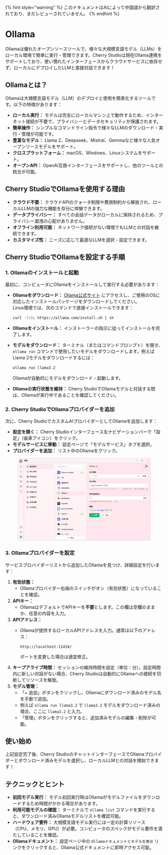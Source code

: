 
{% hint style="warning" %}
このドキュメントはAIによって中国語から翻訳されており、まだレビューされていません。
{% endhint %}

# Ollama

Ollamaは優れたオープンソースツールで、様々な大規模言語モデル（LLMs）をローカル環境で簡単に実行・管理できます。Cherry Studioは現在Ollama連携をサポートしており、使い慣れたインターフェースからクラウドサービスに依存せず、ローカルにデプロイしたLLMと直接対話できます！

## Ollamaとは？

Ollamaは大規模言語モデル（LLM）のデプロイと使用を簡素化するツールです。以下の特徴があります：

* **ローカル実行：** モデルは完全にローカルマシン上で動作するため、インターネット接続が不要で、プライバシーとデータセキュリティが保護されます。
* **簡単操作：** シンプルなコマンドライン指令で様々なLLMのダウンロード・実行・管理が可能です。
* **豊富なモデル：** Llama 2、Deepseek、Mistral、Gemmaなど様々な人気オープンソースモデルをサポート。
* **クロスプラットフォーム：** macOS、Windows、Linuxシステムをサポート。
* **オープンAPI：** OpenAI互換インターフェースをサポートし、他のツールとの統合が可能。

## Cherry StudioでOllamaを使用する理由

* **クラウド不要：** クラウドAPIのクォータ制限や費用制約から解放され、ローカルLLMの強力な機能を存分に体験できます。
* **データプライバシー：** すべての会話データがローカルに保持されるため、プライバシー漏洩の心配がありません。
* **オフライン利用可能：** ネットワーク接続がない環境でもLLMとの対話を継続できます。
* **カスタマイズ性：** ニーズに応じて最適なLLMを選択・設定できます。

## Cherry StudioでOllamaを設定する手順

### **1. Ollamaのインストールと起動**

最初に、コンピュータにOllamaをインストールして実行する必要があります：

* **Ollamaをダウンロード：** [Ollama公式サイト](https://ollama.com/) にアクセスし、ご使用のOSに対応したインストールパッケージをダウンロードしてください。\
  Linux環境では、次のコマンドで直接インストールできます：
  
  ```sh
  curl -fsSL https://ollama.com/install.sh | sh
  ```
* **Ollamaをインストール：** インストーラーの指示に従ってインストールを完了します。
* **モデルをダウンロード：** ターミナル（またはコマンドプロンプト）を開き、`ollama run` コマンドで使用したいモデルをダウンロードします。例えばLlama 2モデルをダウンロードするには：
  
  ```sh
  ollama run llama3.2
  ```
  
  Ollamaが自動的にモデルをダウンロード・起動します。
* **Ollamaの実行状態を維持：** Cherry StudioでOllamaモデルと対話する間は、Ollamaが実行中であることを確認してください。

### **2. Cherry StudioでOllamaプロバイダーを追加**

次に、Cherry StudioでカスタムAIプロバイダーとしてOllamaを追加します：

* **設定を開く：** Cherry Studioインターフェース左ナビゲーションバーで「設定」（歯車アイコン）をクリック。
* **モデルサービスに移動：** 設定ページで「モデルサービス」タブを選択。
* **プロバイダーを追加：** リスト中のOllamaをクリック。

<figure><img src="../../.gitbook/assets/image (5) (3).png" alt=""><figcaption></figcaption></figure>

### **3. Ollamaプロバイダーを設定**

サービスプロバイダーリストから追加したOllamaを見つけ、詳細設定を行います：

1. **有効状態：**
   * Ollamaプロバイダー右端のスイッチがオン（有効状態）になっていることを確認。
2. **APIキー：**
   * OllamaはデフォルトでAPIキーを**不要**とします。この欄は空欄のままか、任意の内容を入力。
3. **APIアドレス：**
   * Ollamaが提供するローカルAPIアドレスを入力。通常は以下のアドレス：
  
     ```
     http://localhost:11434/
     ```
  
     ポートを変更した場合は適宜修正。
4. **キープアライブ時間：** セッションの維持時間を設定（単位：分）。設定時間内に新しい対話がない場合、Cherry Studioは自動的にOllamaへの接続を切断してリソースを解放。
5. **モデル管理：**
   * 「+ 追加」ボタンをクリックし、Ollamaにダウンロード済みのモデル名を手動で追加。
   * 例えば `ollama run llama3.2` で `llama3.2` モデルをダウンロード済みの場合、ここに `llama3.2` と入力。
   * 「管理」ボタンをクリックすると、追加済みモデルの編集・削除が可能。

## 使い始め

上記設定完了後、Cherry StudioのチャットインターフェースでOllamaプロバイダーとダウンロード済みモデルを選択し、ローカルLLMとの対話を開始できます！

## テクニックとヒント

* **初回モデル実行：** モデル初回実行時はOllamaがモデルファイルをダウンロードするため時間がかかる場合があります。
* **利用可能モデルの確認：** ターミナルで `ollama list` コマンドを実行すると、ダウンロード済みOllamaモデルリストを確認可能。
* **ハードウェア要件：** 大規模言語モデル実行には一定の計算リソース（CPU、メモリ、GPU）が必要。コンピュータのスペックがモデル要件を満たしていることを確認。
* **Ollamaドキュメント：** 設定ページ中の `Ollamaドキュメントとモデルを表示` リンクをクリックすると、Ollama公式ドキュメントに即時アクセス可能。